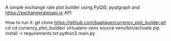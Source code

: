 A simple exchange rate plot builder using PyQt5, pyqtgraph and https://exchangeratesapi.io API

How to run it:
git clone https://github.com/baalique/currency_plot_builder.git
cd cd currency_plot_builder/
virtualenv venv
source venv/bin/activate
pip install -r requirements.txt
python3 main.py
